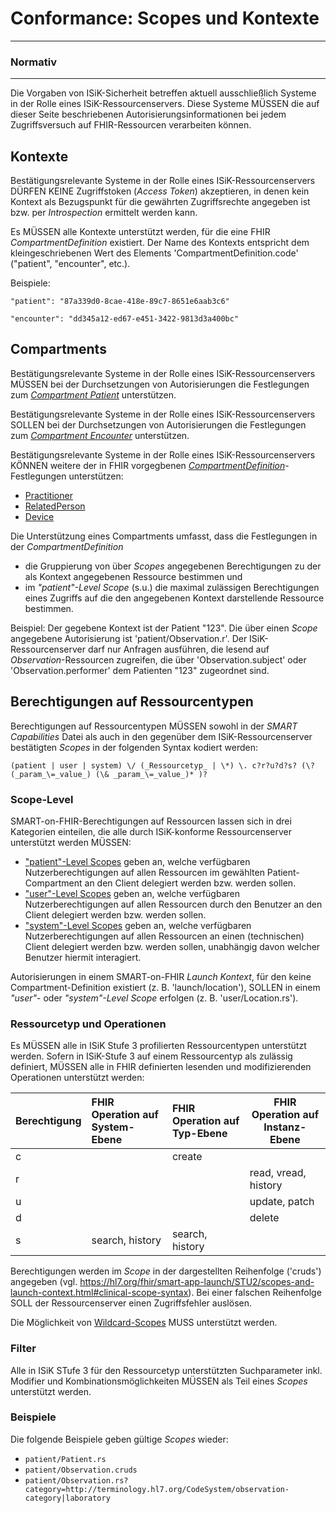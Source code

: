 # Conformance: Scopes und Kontexte

---
### Normativ
---

Die Vorgaben von ISiK-Sicherheit betreffen aktuell ausschließlich Systeme in der Rolle eines ISiK-Ressourcenservers. Diese Systeme MÜSSEN die auf dieser Seite beschriebenen Autorisierungsinformationen bei jedem Zugriffsversuch auf FHIR-Ressourcen verarbeiten können.

## Kontexte 

Bestätigungsrelevante Systeme in der Rolle eines ISiK-Ressourcenservers DÜRFEN KEINE Zugriffstoken (_Access Token_) akzeptieren, in denen kein Kontext als Bezugspunkt für die gewährten Zugriffsrechte angegeben ist bzw. per _Introspection_ ermittelt werden kann. 

Es MÜSSEN alle Kontexte unterstützt werden, für die eine FHIR _CompartmentDefinition_ existiert. Der Name des Kontexts entspricht dem kleingeschriebenen Wert des Elements 'CompartmentDefinition.code' ("patient", "encounter", etc.).

Beispiele: 

```"patient": "87a339d0-8cae-418e-89c7-8651e6aab3c6"```

```"encounter": "dd345a12-ed67-e451-3422-9813d3a400bc"```

## Compartments

Bestätigungsrelevante Systeme in der Rolle eines ISiK-Ressourcenservers MÜSSEN bei der Durchsetzungen von Autorisierungen die Festlegungen zum [_Compartment Patient_](http://hl7.org/fhir/R4/compartmentdefinition-patient.html) unterstützen. 

Bestätigungsrelevante Systeme in der Rolle eines ISiK-Ressourcenservers SOLLEN bei der Durchsetzungen von Autorisierungen die Festlegungen zum [_Compartment Encounter_](http://hl7.org/fhir/R4/compartmentdefinition-encounter.html) unterstützen. 

Bestätigungsrelevante Systeme in der Rolle eines ISiK-Ressourcenservers KÖNNEN weitere der in FHIR vorgegbenen [_CompartmentDefinition_](http://hl7.org/fhir/R4/compartmentdefinition.html)-Festlegungen unterstützen:
* [Practitioner](http://hl7.org/fhir/R4/compartmentdefinition-practitioner.html)
* [RelatedPerson](http://hl7.org/fhir/R4/compartmentdefinition-relatedperson.html)
* [Device](http://hl7.org/fhir/R4/compartmentdefinition-device.html)

Die Unterstützung eines Compartments umfasst, dass die Festlegungen in der _CompartmentDefinition_ 
* die Gruppierung von über _Scopes_ angegebenen Berechtigungen zu der als Kontext angegebenen Ressource bestimmen und
* im _"patient"-Level Scope_ (s.u.) die maximal zulässigen Berechtigungen eines Zugriffs auf die den angegebenen Kontext darstellende Ressource bestimmen.

Beispiel: Der gegebene Kontext ist der Patient "123". Die über einen _Scope_ angegebene Autorisierung ist 'patient/Observation.r'. Der ISiK-Ressourcenserver darf nur Anfragen ausführen, die lesend auf _Observation_-Ressourcen zugreifen, die über 'Observation.subject' oder 'Observation.performer' dem Patienten "123" zugeordnet sind.

## Berechtigungen auf Ressourcentypen

Berechtigungen auf Ressourcentypen MÜSSEN sowohl in der _SMART Capabilities_ Datei als auch in den gegenüber dem ISiK-Ressourcenserver bestätigten _Scopes_ in der folgenden Syntax kodiert werden:

```(patient | user | system) \/ (_Ressourcetyp_ | \*) \. c?r?u?d?s? (\? (_param_\=_value_) (\& _param_\=_value_)* )?```

### Scope-Level
SMART-on-FHIR-Berechtigungen auf Ressourcen lassen sich in drei Kategorien einteilen, die alle durch ISiK-konforme Ressourcenserver unterstützt werden MÜSSEN:

* ["patient"-Level Scopes](https://hl7.org/fhir/smart-app-launch/STU2/scopes-and-launch-context.html#patient-specific-scopes) geben an, welche verfügbaren Nutzerberechtigungen auf allen Ressourcen im gewählten Patient-Compartment an den Client delegiert werden bzw. werden sollen.  
* ["user"-Level Scopes](https://hl7.org/fhir/smart-app-launch/STU2/scopes-and-launch-context.html#user-level-scopes) geben an, welche verfügbaren Nutzerberechtigungen auf allen Ressourcen durch den Benutzer an den Client delegiert werden bzw. werden sollen.
* ["system"-Level Scopes](https://hl7.org/fhir/smart-app-launch/STU2/scopes-and-launch-context.html#system-level-scopes) geben an, welche verfügbaren Nutzerberechtigungen auf allen Ressourcen an einen (technischen) Client delegiert werden bzw. werden sollen, unabhängig davon welcher Benutzer hiermit interagiert.

Autorisierungen in einem SMART-on-FHIR _Launch Kontext_, für den keine Compartment-Definition existiert (z. B. 'launch/location'), SOLLEN in einem _"user"_- oder _"system"-Level Scope_ erfolgen (z. B. 'user/Location.rs').

### Ressourcetyp und Operationen
Es MÜSSEN alle in ISiK Stufe 3 profilierten Ressourcentypen unterstützt werden. Sofern in ISiK-Stufe 3 auf einem Ressourcentyp als zulässig definiert, MÜSSEN alle in FHIR definierten lesenden und modifizierenden Operationen unterstützt werden:

|Berechtigung|FHIR Operation auf System-Ebene|FHIR Operation auf Typ-Ebene|FHIR Operation auf Instanz-Ebene|
|:-----------|:------------------------------|:---------------------------|--------------------------------|
|c           |                               |create                      |                                |
|r           |                               |                            |read, vread, history            |
|u           |                               |                            |update, patch                   |
|d           |                               |                            |delete                          |
|s           |search, history                |search, history             |                                |

Berechtigungen werden im _Scope_ in der dargestellten Reihenfolge ('cruds') angegeben (vgl. https://hl7.org/fhir/smart-app-launch/STU2/scopes-and-launch-context.html#clinical-scope-syntax). Bei einer falschen Reihenfolge SOLL der Ressourcenserver einen Zugriffsfehler auslösen.

Die Möglichkeit von [Wildcard-Scopes](https://hl7.org/fhir/smart-app-launch/STU2/scopes-and-launch-context.html#wildcard-scopes) MUSS unterstützt werden.

### Filter
Alle in ISiK STufe 3 für den Ressourcetyp unterstützten Suchparameter inkl. Modifier und Kombinationsmöglichkeiten MÜSSEN als Teil eines _Scopes_ unterstützt werden.

### Beispiele

Die folgende Beispiele geben gültige _Scopes_ wieder:

* ```patient/Patient.rs```
* ```patient/Observation.cruds```
* ```patient/Observation.rs?category=http://terminology.hl7.org/CodeSystem/observation-category|laboratory```

